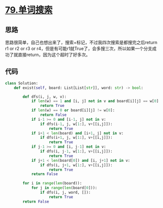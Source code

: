 # [79.单词搜索](https://leetcode-cn.com/problems/word-search/)

## 思路
思路很简单，自己也想出来了，搜索+标记，不过我四次搜索是都搜完之后return r1 or r2 or r3 or r4，但是有可能r1就True了，会多搜三次，所以如果一个分支成功了就直接return，因为这个超时了好多次。

## 代码
```python
class Solution:
    def exist(self, board: List[List[str]], word: str) -> bool:

        def dfs(i, j, w, v):
            if len(w) == 1 and [i, j] not in v and board[i][j] == w[0]:
                return True
            if len(w) == 0 or board[i][j] != w[0]:
                return False
            if i-1 >= 0 and [i-1, j] not in v: 
                if dfs(i-1, j, w[1:], v+[[i,j]]):
                    return True
            if i+1 < len(board) and [i+1, j] not in v:
                if dfs(i+1, j, w[1:], v+[[i,j]]):
                    return True
            if j-1 >= 0 and [i, j-1] not in v: 
                if dfs(i, j-1, w[1:], v+[[i,j]]):
                    return True
            if j+1 < len(board[0]) and [i, j+1] not in v: 
                if dfs(i, j+1, w[1:], v+[[i,j]]):
                    return True
            return False
        
        for i in range(len(board)):
            for j in range(len(board[0])):
                if dfs(i, j, word, []):
                    return True
        return False
```